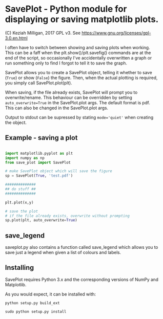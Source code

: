 # SavePlot - Python module for displaying or saving matplotlib plots.

(C) Keziah Milligan, 2017
GPL v3. See https://www.gnu.org/licenses/gpl-3.0.en.html

I often have to switch between showing and saving plots when working. This can be a 
faff when the plt.show()/plt.savefig() commands are at the end of the script, so 
occasionally I've accidentally overwritten a graph or run something only to find I forgot
to tell it to save the graph.

SavePlot allows you to create a SavePlot object, telling it whether to save (`True`) or 
show (`False`) the figure.
Then, when the actual plotting is required, you simply call SavePlot.plot(plt).

When saving, if the file already exists, SavePlot will prompt you to overwrite/rename.
This behaviour can be overridden by setting `auto_overwrite=True` in the SavePlot.plot args.
The default format is pdf. This can also be changed in the SavePlot.plot args.

Output to stdout can be supressed by stating `mode='quiet'` when creating the object.


## Example - saving a plot
```python

import matplotlib.pyplot as plt
import numpy as np
from save_plot import SavePlot

# make SavePlot object which will save the figure
sp = SavePlot(True, 'test.pdf')

##############
## do stuff ##
##############

plt.plot(x,y)

# save the plot
# if the file already exists, overwrite without prompting
sp.plot(plt, auto_overwrite=True)

```



## save_legend

saveplot.py also contains a function called save_legend which allows you to save just
a legend when given a list of colours and labels.


## Installing

SavePlot requires Python 3.x and the corresponding versions of NumPy and Matplotlib. 

As you would expect, it can be installed with:
```
python setup.py build_ext

sudo python setup.py install
```


